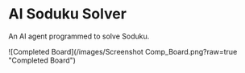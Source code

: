 # AI Soduku Solver
An AI agent programmed to solve Soduku.

![Completed Board](/images/Screenshot Comp_Board.png?raw=true "Completed Board")
